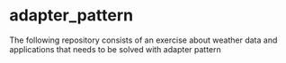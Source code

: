# adapter_pattern
The following repository consists of an exercise about weather data and applications that needs to be solved with adapter pattern
